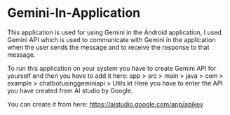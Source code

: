 # Gemini-In-Application
 This application is used for using Gemini in the Android application, I used Gemini API which is used to communicate with Gemini in the application when the user sends the message and to receive the response to that message.
 
 To run this application on your system you have to create Gemini API for yourself and then you have to add it here:
 app > src > main > java > com > example > chatbotusinggeminiapi > Utils.kt
 Here you have to enter the API you have created from AI studio by Google.
 
 You can create it from here: https://aistudio.google.com/app/apikey
